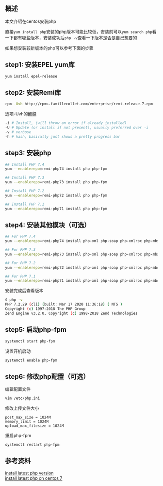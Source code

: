 [//title]:(centos安装php7.x)
[//englishTitle]:(centos-install-php7.x)
[//category]:(centos,php)
[//tags]:(centos,php)
[//createTime]:(20190325)
[//updateTime]:(20200402)

## 概述
本文介绍在centos安装php    

直接`yum install php`安装的php版本可能比较低，安装前可以`yum search php`看一下都有哪些版本，安装成功后`php -v`查看一下版本是否是自己想要的  

如果想安装较新版本的php可以参考下面的步骤  

## step1: 安装EPEL yum库  
``` bash
yum install epel-release
```

## step2: 安装Remi库  
``` bash
rpm -Uvh http://rpms.famillecollet.com/enterprise/remi-release-7.rpm
```

选项-Uvh的[解释](https://unix.stackexchange.com/questions/125567/yum-translation-of-rpm-uvh)   
``` bash
-i # Install, (will throw an error if already installed)
-U # Update (or install if not present), usually preferred over -i 
-v # verbose
-h # hash, basically just shows a pretty progress bar
```

## step3: 安装php  
``` bash
## Install PHP 7.4 
yum --enablerepo=remi-php74 install php php-fpm

## Install PHP 7.3 
yum --enablerepo=remi-php73 install php php-fpm

## Install PHP 7.2 
yum --enablerepo=remi-php72 install php php-fpm

## Install PHP 7.1 
yum --enablerepo=remi-php71 install php php-fpm
```

## step4: 安装其他模块（可选）
``` bash
## For PHP 7.4
yum --enablerepo=remi-php74 install php-xml php-soap php-xmlrpc php-mbstring php-json php-gd php-mcrypt php-mysql

## For PHP 7.3
yum --enablerepo=remi-php73 install php-xml php-soap php-xmlrpc php-mbstring php-json php-gd php-mcrypt php-mysql

## For PHP 7.2
yum --enablerepo=remi-php72 install php-xml php-soap php-xmlrpc php-mbstring php-json php-gd php-mcrypt php-mysql

## For PHP 7.1
yum --enablerepo=remi-php71 install php-xml php-soap php-xmlrpc php-mbstring php-json php-gd php-mcrypt php-mysql
```

安装完成后查看版本  
``` bash
$ php -v
PHP 7.2.29 (cli) (built: Mar 17 2020 11:36:18) ( NTS )
Copyright (c) 1997-2018 The PHP Group
Zend Engine v3.2.0, Copyright (c) 1998-2018 Zend Technologies
```

## step5: 启动php-fpm
``` bash
systemctl start php-fpm
```

设置开机启动  
``` bash
systemctl enable php-fpm
```

## step6: 修改php配置（可选）
编辑配置文件  
``` bash
vim /etc/php.ini
```

修改上传文件大小  
``` text
post_max_size = 1024M
memory_limit = 1024M
upload_max_filesize = 1024M
```

重启php-fpm  
``` bash
systemctl restart php-fpm
```

## 参考资料
[install latest php version](https://www.digitalocean.com/community/questions/trying-to-install-latest-php-version-on-centos-7)  
[install latest php on centos 7](https://www.mynotepaper.com/install-latest-php-php-fpm-on-centos-7/)  